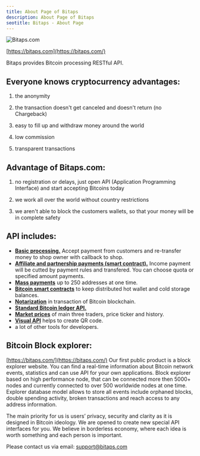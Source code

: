 ```yaml
---
title: About Page of Bitaps
description: About Page of Bitaps
seotitle: Bitaps - About Page
---
```


<img align="center" alt="Bitaps.com" src="https://bitaps.com/static/img/bitaps_logo.svg">

[https://bitaps.com](https://bitaps.com/)

Bitaps provides Bitcoin processing RESTful API.

## Everyone knows cryptocurrency advantages:

1) the anonymity

2) the transaction doesn't get canceled and doesn't return (no Chargeback) 

3) easy to fill up and withdraw money around the world 

4) low commission

5) transparent transactions

## Advantage of Bitaps.com:

1) no registration or delays, just open API (Application Programming Interface) and start accepting Bitcoins today

2) we work all over the world without country restrictions 

3) we aren't able to block the customers wallets, so that your money will be in complete safety

## API includes:

* **[Basic processing.](https://bitaps.com/api/#Create_payment_address)** Accept payment from customers and re-transfer money to shop owner with callback to shop.
* **[Affiliate and partnership payments (smart contract).](https://bitaps.com/api/#Create_smartcontract)** Income payment will be cutted by payment rules and transfered. You can choose quota or specified amount payments.
* **[Mass payments](https://bitaps.com/api/#Mass_payment_from_redeem_code)** up to 250 addresses at one time.
* **[Bitcoin smart contracts](https://bitaps.com/api/#Create_smartcontract_hot_wallet)** to keep distributed hot wallet and cold storage balances.
* **[Notarization](https://bitaps.com/api/#Mass_payment_from_redeem_code)** in transaction of Bitcoin blockchain.
* **[Standard Bitcoin ledger API.](https://bitaps.com/api/#Blockchain_ledger_API)**
* **[Market prices](https://bitaps.com/api/#Market_API)** of main three traders, price ticker and history.
* **[Visual API](https://bitaps.com/api/#Visual_API)** helps to create QR code.
* a lot of other tools for developers.

## Bitcoin Block explorer:
[https://bitaps.com/](https://bitaps.com/)
Our first public product is a block explorer website. You can find a real-time information about Bitcoin network events, statistics and can use API for your own applications. Block explorer based on high performance node, that can be connected more then 5000+ nodes and currently connected to over 500 worldwide nodes at one time. Explorer database model allows to store all events include orphaned blocks, double spending activity, broken transactions and reach access to any address information.

The main priority for us is users’ privacy, security and clarity as it is designed in Bitcoin ideology. 
We are opened to create new special API interfaces for you. We believe in borderless economy, where each idea is worth something and each person is important.

Please contact us via email: support@bitaps.com

